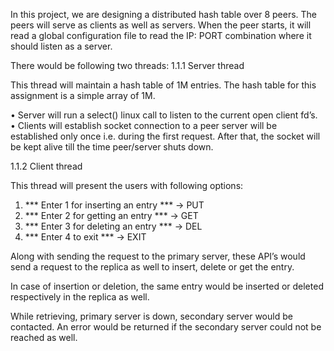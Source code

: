 In this project, we are designing a distributed hash table over 8 peers. The peers will serve as clients as well as servers. When the peer starts, it will read a global configuration file to read the IP: PORT combination where it should listen as a server. 

There would be following two threads:
1.1.1	Server thread

This thread will maintain a hash table of 1M entries. The hash table for this assignment is a simple array of 1M.

•	Server will run a select() linux call to listen to the current open client fd’s.  
•	Clients will establish socket connection to a peer server will be established only once i.e. during the first request. After that, the socket will be kept alive till the time peer/server shuts down.


1.1.2	Client thread 

This thread will present the users with following options:
1.	*** Enter 1 for inserting an entry *** → PUT
2.	*** Enter 2 for getting an entry *** → GET
3.	*** Enter 3 for deleting an entry *** → DEL
4.	*** Enter 4 to exit *** → EXIT

Along with sending the request to the primary server, these API’s would send a request to the replica as well to insert, delete or get the entry. 

In case of insertion or deletion, the same entry would be inserted or deleted respectively in the replica as well.

While retrieving, primary server is down, secondary server would be contacted. An error would be returned if the secondary server could not be reached as well. 

